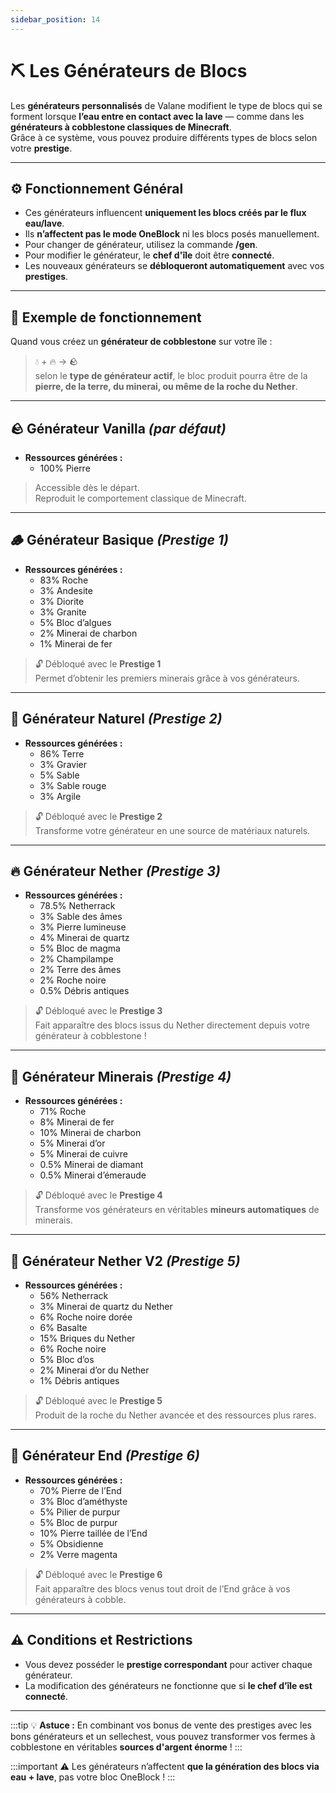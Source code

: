 ```yaml
---
sidebar_position: 14
---
```


# ⛏️ Les Générateurs de Blocs

Les **générateurs personnalisés** de Valane modifient le type de blocs qui se forment lorsque **l’eau entre en contact avec la lave** — comme dans les **générateurs à cobblestone classiques de Minecraft**.  
Grâce à ce système, vous pouvez produire différents types de blocs selon votre **prestige**.

---

## ⚙️ Fonctionnement Général

- Ces générateurs influencent **uniquement les blocs créés par le flux eau/lave**.  
- Ils **n’affectent pas le mode OneBlock** ni les blocs posés manuellement.  
- Pour changer de générateur, utilisez la commande **/gen**.  
- Pour modifier le générateur, le **chef d'île** doit être **connecté**.  
- Les nouveaux générateurs se **débloqueront automatiquement** avec vos **prestiges**.

---

## 📘 Exemple de fonctionnement

Quand vous créez un **générateur de cobblestone** sur votre île :  
> 💧 + 🔥 → 🪨  
selon le **type de générateur actif**, le bloc produit pourra être de la **pierre, de la terre, du minerai, ou même de la roche du Nether**.

---

## 🪨 Générateur Vanilla *(par défaut)*

- **Ressources générées :**
  - 100% Pierre

> Accessible dès le départ.  
> Reproduit le comportement classique de Minecraft.

---

## 🪵 Générateur Basique *(Prestige 1)*

- **Ressources générées :**
  - 83% Roche  
  - 3% Andesite  
  - 3% Diorite  
  - 3% Granite  
  - 5% Bloc d’algues  
  - 2% Minerai de charbon  
  - 1% Minerai de fer  

> 🔓 Débloqué avec le **Prestige 1**  
> Permet d’obtenir les premiers minerais grâce à vos générateurs.

---

## 🌿 Générateur Naturel *(Prestige 2)*

- **Ressources générées :**
  - 86% Terre  
  - 3% Gravier  
  - 5% Sable  
  - 3% Sable rouge  
  - 3% Argile  

> 🔓 Débloqué avec le **Prestige 2**  
> Transforme votre générateur en une source de matériaux naturels.

---

## 🔥 Générateur Nether *(Prestige 3)*

- **Ressources générées :**
  - 78.5% Netherrack  
  - 3% Sable des âmes  
  - 3% Pierre lumineuse  
  - 4% Minerai de quartz  
  - 5% Bloc de magma  
  - 2% Champilampe  
  - 2% Terre des âmes  
  - 2% Roche noire  
  - 0.5% Débris antiques  

> 🔓 Débloqué avec le **Prestige 3**  
> Fait apparaître des blocs issus du Nether directement depuis votre générateur à cobblestone !

---

## 💎 Générateur Minerais *(Prestige 4)*

- **Ressources générées :**
  - 71% Roche  
  - 8% Minerai de fer  
  - 10% Minerai de charbon  
  - 5% Minerai d’or  
  - 5% Minerai de cuivre  
  - 0.5% Minerai de diamant  
  - 0.5% Minerai d’émeraude  

> 🔓 Débloqué avec le **Prestige 4**  
> Transforme vos générateurs en véritables **mineurs automatiques** de minerais.

---

## 🧱 Générateur Nether V2 *(Prestige 5)*

- **Ressources générées :**
  - 56% Netherrack  
  - 3% Minerai de quartz du Nether  
  - 6% Roche noire dorée  
  - 6% Basalte  
  - 15% Briques du Nether  
  - 6% Roche noire  
  - 5% Bloc d’os  
  - 2% Minerai d’or du Nether  
  - 1% Débris antiques  

> 🔓 Débloqué avec le **Prestige 5**  
> Produit de la roche du Nether avancée et des ressources plus rares.

---

## 🌌 Générateur End *(Prestige 6)*

- **Ressources générées :**
  - 70% Pierre de l’End  
  - 3% Bloc d’améthyste  
  - 5% Pilier de purpur  
  - 5% Bloc de purpur  
  - 10% Pierre taillée de l’End  
  - 5% Obsidienne  
  - 2% Verre magenta  

> 🔓 Débloqué avec le **Prestige 6**  
> Fait apparaître des blocs venus tout droit de l’End grâce à vos générateurs à cobble.

---

## ⚠️ Conditions et Restrictions

- Vous devez posséder le **prestige correspondant** pour activer chaque générateur.
- La modification des générateurs ne fonctionne que si **le chef d’île est connecté**.

---

:::tip
💡 **Astuce :** En combinant vos bonus de vente des prestiges avec les bons générateurs et un sellechest, vous pouvez transformer vos fermes à cobblestone en véritables **sources d'argent énorme** !
:::

:::important
⚠️ Les générateurs n’affectent **que la génération des blocs via eau + lave**, pas votre bloc OneBlock !
:::
